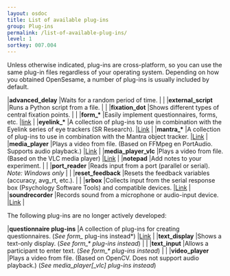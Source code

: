 ```yaml
---
layout: osdoc
title: List of available plug-ins
group: Plug-ins
permalink: /list-of-available-plug-ins/
level: 1
sortkey: 007.004
---
```


Unless otherwise indicated, plug-ins are cross-platform, so you can use the same plug-in files regardless of your operating system. Depending on how you obtained OpenSesame, a number of plug-ins is usually included by default.

|**advanced_delay**		|Waits for a random period of time.																		|	|
|**external_script**	|Runs a Python script from a file.																		|	|
|**fixation_dot**		|Shows different types of central fixation points.														|	|
|**form_\***			|Easily implement questionnaires, forms, etc.															|[link][form]				|
|**eyelink_\***			|A collection of plug-ins to use in combination with the Eyelink series of eye trackers (SR Research).	|[Link][eyelink]			|
|**mantra_\***			|A collection of plug-ins to use in combination with the Mantra object tracker.							|[Link][mantra]				|
|**media_player**		|Plays a video from file. (Based on FFMpeg en PortAudio. Supports audio playback.)						|[Link][media_player]		|
|**media_player_vlc**	|Plays a video from file. (Based on the VLC media player)												|[Link][media_player_vlc]	|
|**notepad**			|Add notes to your experiment.																			|	|
|**port_reader**		|Reads input from a port (parallel or serial). *Note: Windows only*										|	|
|**reset_feedback**		|Resets the feedback variables (accuracy, avg_rt, etc.).												|	|
|**srbox**				|Collects input from the serial response box (Psychology Software Tools) and compatible devices.		|[Link][srbox]	|
|**soundrecorder**		|Records sound from a microphone or audio-input device.													|[Link][soundrecorder]		|

The following plug-ins are no longer actively developed:

|**questionnaire plug-ins**	|A collection of plug-ins for creating questionnaires. (*See form_* plug-ins instead*)			|[Link][questionnaire]	|
|**text_display**			|Shows a text-only display.	(*See form_\* plug-ins instead*)												|	|
|**text_input**				|Allows a participant to enter text. (*See form_\* plug-ins instead*)									|	|
|**video_player**			|Plays a video from file. (Based on OpenCV. Does not support audio playback.) (*See media_player[_vlc] plug-ins instead*)

[form]: /forms/
[eyelink]: /plug-ins/eyelink-plug-ins/
[mantra]: http://www.cogsci.nl/software/mantra
[media_player]: https://github.com/dschreij/media_player
[media_player_vlc]: https://github.com/dschreij/media_player_vlc
[srbox]: /plug-ins/srbox/
[questionnaire]: /plug-ins/questionnaire-plug-ins
[soundrecorder]: /devices/soundrecorder
